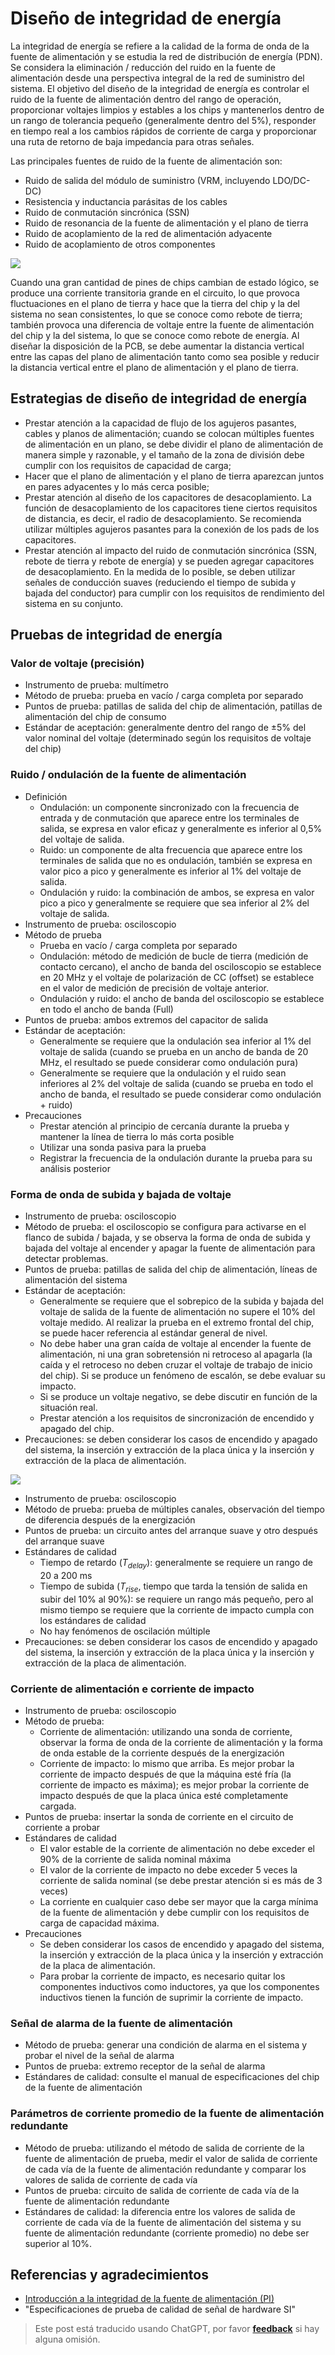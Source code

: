 # Diseño de integridad de energía

La integridad de energía se refiere a la calidad de la forma de onda de la fuente de alimentación y se estudia la red de distribución de energía (PDN). Se considera la eliminación / reducción del ruido en la fuente de alimentación desde una perspectiva integral de la red de suministro del sistema. El objetivo del diseño de la integridad de energía es controlar el ruido de la fuente de alimentación dentro del rango de operación, proporcionar voltajes limpios y estables a los chips y mantenerlos dentro de un rango de tolerancia pequeño (generalmente dentro del 5%), responder en tiempo real a los cambios rápidos de corriente de carga y proporcionar una ruta de retorno de baja impedancia para otras señales.

Las principales fuentes de ruido de la fuente de alimentación son:

- Ruido de salida del módulo de suministro (VRM, incluyendo LDO/DC-DC)
- Resistencia y inductancia parásitas de los cables
- Ruido de conmutación sincrónica (SSN)
- Ruido de resonancia de la fuente de alimentación y el plano de tierra
- Ruido de acoplamiento de la red de alimentación adyacente
- Ruido de acoplamiento de otros componentes

![](https://f004.backblazeb2.com/file/wiki-media/img/20211220113527.png)

Cuando una gran cantidad de pines de chips cambian de estado lógico, se produce una corriente transitoria grande en el circuito, lo que provoca fluctuaciones en el plano de tierra y hace que la tierra del chip y la del sistema no sean consistentes, lo que se conoce como rebote de tierra; también provoca una diferencia de voltaje entre la fuente de alimentación del chip y la del sistema, lo que se conoce como rebote de energía. Al diseñar la disposición de la PCB, se debe aumentar la distancia vertical entre las capas del plano de alimentación tanto como sea posible y reducir la distancia vertical entre el plano de alimentación y el plano de tierra.

## Estrategias de diseño de integridad de energía

- Prestar atención a la capacidad de flujo de los agujeros pasantes, cables y planos de alimentación; cuando se colocan múltiples fuentes de alimentación en un plano, se debe dividir el plano de alimentación de manera simple y razonable, y el tamaño de la zona de división debe cumplir con los requisitos de capacidad de carga;
- Hacer que el plano de alimentación y el plano de tierra aparezcan juntos en pares adyacentes y lo más cerca posible;
- Prestar atención al diseño de los capacitores de desacoplamiento. La función de desacoplamiento de los capacitores tiene ciertos requisitos de distancia, es decir, el radio de desacoplamiento. Se recomienda utilizar múltiples agujeros pasantes para la conexión de los pads de los capacitores.
- Prestar atención al impacto del ruido de conmutación sincrónica (SSN, rebote de tierra y rebote de energía) y se pueden agregar capacitores de desacoplamiento. En la medida de lo posible, se deben utilizar señales de conducción suaves (reduciendo el tiempo de subida y bajada del conductor) para cumplir con los requisitos de rendimiento del sistema en su conjunto.

## Pruebas de integridad de energía

### Valor de voltaje (precisión)

- Instrumento de prueba: multímetro
- Método de prueba: prueba en vacío / carga completa por separado
- Puntos de prueba: patillas de salida del chip de alimentación, patillas de alimentación del chip de consumo
- Estándar de aceptación: generalmente dentro del rango de ±5% del valor nominal del voltaje (determinado según los requisitos de voltaje del chip)

### Ruido / ondulación de la fuente de alimentación

- Definición
  - Ondulación: un componente sincronizado con la frecuencia de entrada y de conmutación que aparece entre los terminales de salida, se expresa en valor eficaz y generalmente es inferior al 0,5% del voltaje de salida.
  - Ruido: un componente de alta frecuencia que aparece entre los terminales de salida que no es ondulación, también se expresa en valor pico a pico y generalmente es inferior al 1% del voltaje de salida.
  - Ondulación y ruido: la combinación de ambos, se expresa en valor pico a pico y generalmente se requiere que sea inferior al 2% del voltaje de salida.
- Instrumento de prueba: osciloscopio
- Método de prueba
  - Prueba en vacío / carga completa por separado
  - Ondulación: método de medición de bucle de tierra (medición de contacto cercano), el ancho de banda del osciloscopio se establece en 20 MHz y el voltaje de polarización de CC (offset) se establece en el valor de medición de precisión de voltaje anterior.
  - Ondulación y ruido: el ancho de banda del osciloscopio se establece en todo el ancho de banda (Full)
- Puntos de prueba: ambos extremos del capacitor de salida
- Estándar de aceptación:
  - Generalmente se requiere que la ondulación sea inferior al 1% del voltaje de salida (cuando se prueba en un ancho de banda de 20 MHz, el resultado se puede considerar como ondulación pura)
  - Generalmente se requiere que la ondulación y el ruido sean inferiores al 2% del voltaje de salida (cuando se prueba en todo el ancho de banda, el resultado se puede considerar como ondulación + ruido)
- Precauciones
  - Prestar atención al principio de cercanía durante la prueba y mantener la línea de tierra lo más corta posible
  - Utilizar una sonda pasiva para la prueba
  - Registrar la frecuencia de la ondulación durante la prueba para su análisis posterior

### Forma de onda de subida y bajada de voltaje

- Instrumento de prueba: osciloscopio
- Método de prueba: el osciloscopio se configura para activarse en el flanco de subida / bajada, y se observa la forma de onda de subida y bajada del voltaje al encender y apagar la fuente de alimentación para detectar problemas.
- Puntos de prueba: patillas de salida del chip de alimentación, líneas de alimentación del sistema
- Estándar de aceptación:
  - Generalmente se requiere que el sobrepico de la subida y bajada del voltaje de salida de la fuente de alimentación no supere el 10% del voltaje medido. Al realizar la prueba en el extremo frontal del chip, se puede hacer referencia al estándar general de nivel.
  - No debe haber una gran caída de voltaje al encender la fuente de alimentación, ni una gran sobretensión ni retroceso al apagarla (la caída y el retroceso no deben cruzar el voltaje de trabajo de inicio del chip). Si se produce un fenómeno de escalón, se debe evaluar su impacto.
  - Si se produce un voltaje negativo, se debe discutir en función de la situación real.
  - Prestar atención a los requisitos de sincronización de encendido y apagado del chip.
- Precauciones: se deben considerar los casos de encendido y apagado del sistema, la inserción y extracción de la placa única y la inserción y extracción de la placa de alimentación.

![](https://f004.backblazeb2.com/file/wiki-media/img/20211220112247.png)

- Instrumento de prueba: osciloscopio
- Método de prueba: prueba de múltiples canales, observación del tiempo de diferencia después de la energización
- Puntos de prueba: un circuito antes del arranque suave y otro después del arranque suave
- Estándares de calidad
  - Tiempo de retardo ($T_{delay}$): generalmente se requiere un rango de 20 a 200 ms
  - Tiempo de subida ($T_{rise}$, tiempo que tarda la tensión de salida en subir del 10% al 90%): se requiere un rango más pequeño, pero al mismo tiempo se requiere que la corriente de impacto cumpla con los estándares de calidad
  - No hay fenómenos de oscilación múltiple
- Precauciones: se deben considerar los casos de encendido y apagado del sistema, la inserción y extracción de la placa única y la inserción y extracción de la placa de alimentación.

### Corriente de alimentación e corriente de impacto

- Instrumento de prueba: osciloscopio
- Método de prueba:
  - Corriente de alimentación: utilizando una sonda de corriente, observar la forma de onda de la corriente de alimentación y la forma de onda estable de la corriente después de la energización
  - Corriente de impacto: lo mismo que arriba. Es mejor probar la corriente de impacto después de que la máquina esté fría (la corriente de impacto es máxima); es mejor probar la corriente de impacto después de que la placa única esté completamente cargada.
- Puntos de prueba: insertar la sonda de corriente en el circuito de corriente a probar
- Estándares de calidad
  - El valor estable de la corriente de alimentación no debe exceder el 90% de la corriente de salida nominal máxima
  - El valor de la corriente de impacto no debe exceder 5 veces la corriente de salida nominal (se debe prestar atención si es más de 3 veces)
  - La corriente en cualquier caso debe ser mayor que la carga mínima de la fuente de alimentación y debe cumplir con los requisitos de carga de capacidad máxima.
- Precauciones
  - Se deben considerar los casos de encendido y apagado del sistema, la inserción y extracción de la placa única y la inserción y extracción de la placa de alimentación.
  - Para probar la corriente de impacto, es necesario quitar los componentes inductivos como inductores, ya que los componentes inductivos tienen la función de suprimir la corriente de impacto.

### Señal de alarma de la fuente de alimentación

- Método de prueba: generar una condición de alarma en el sistema y probar el nivel de la señal de alarma
- Puntos de prueba: extremo receptor de la señal de alarma
- Estándares de calidad: consulte el manual de especificaciones del chip de la fuente de alimentación

### Parámetros de corriente promedio de la fuente de alimentación redundante

- Método de prueba: utilizando el método de salida de corriente de la fuente de alimentación de prueba, medir el valor de salida de corriente de cada vía de la fuente de alimentación redundante y comparar los valores de salida de corriente de cada vía
- Puntos de prueba: circuito de salida de corriente de cada vía de la fuente de alimentación redundante
- Estándares de calidad: la diferencia entre los valores de salida de corriente de cada vía de la fuente de alimentación del sistema y su fuente de alimentación redundante (corriente promedio) no debe ser superior al 10%.

## Referencias y agradecimientos

- [Introducción a la integridad de la fuente de alimentación (PI)](https://blog.csdn.net/weixin_40877615/article/details/93598336)
- "Especificaciones de prueba de calidad de señal de hardware SI"

> Este post está traducido usando ChatGPT, por favor [**feedback**](https://github.com/linyuxuanlin/Wiki_MkDocs/issues/new) si hay alguna omisión.